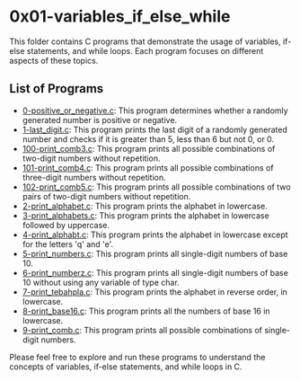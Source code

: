 # 0x01-variables_if_else_while

This folder contains C programs that demonstrate the usage of variables, if-else statements, and while loops. Each program focuses on different aspects of these topics.

## List of Programs

- [0-positive_or_negative.c](0-positive_or_negative.c): This program determines whether a randomly generated number is positive or negative.
- [1-last_digit.c](1-last_digit.c): This program prints the last digit of a randomly generated number and checks if it is greater than 5, less than 6 but not 0, or 0.
- [100-print_comb3.c](100-print_comb3.c): This program prints all possible combinations of two-digit numbers without repetition.
- [101-print_comb4.c](101-print_comb4.c): This program prints all possible combinations of three-digit numbers without repetition.
- [102-print_comb5.c](102-print_comb5.c): This program prints all possible combinations of two pairs of two-digit numbers without repetition.
- [2-print_alphabet.c](2-print_alphabet.c): This program prints the alphabet in lowercase.
- [3-print_alphabets.c](3-print_alphabets.c): This program prints the alphabet in lowercase followed by uppercase.
- [4-print_alphabt.c](4-print_alphabt.c): This program prints the alphabet in lowercase except for the letters 'q' and 'e'.
- [5-print_numbers.c](5-print_numbers.c): This program prints all single-digit numbers of base 10.
- [6-print_numberz.c](6-print_numberz.c): This program prints all single-digit numbers of base 10 without using any variable of type char.
- [7-print_tebahpla.c](7-print_tebahpla.c): This program prints the alphabet in reverse order, in lowercase.
- [8-print_base16.c](8-print_base16.c): This program prints all the numbers of base 16 in lowercase.
- [9-print_comb.c](9-print_comb.c): This program prints all possible combinations of single-digit numbers.

Please feel free to explore and run these programs to understand the concepts of variables, if-else statements, and while loops in C.
